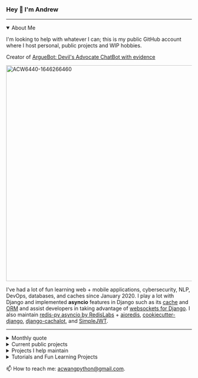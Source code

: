 ### Hey 👋 I'm Andrew

---

<details open>
  <summary>About Me</summary>

I'm looking to help with whatever I can;
this is my public GitHub account where I host personal,
public projects and WIP hobbies.
  
Creator of [ArgueBot: Devil's Advocate ChatBot with evidence](https://www.youtube.com/watch?v=kISPUkR0VGY)
  
  <img width="584" alt="ACW6440-1646266460" src="https://user-images.githubusercontent.com/60190294/156485410-269ea57f-34e7-4284-8757-ca11f3384070.png">

I've had a lot of fun learning web + mobile applications, cybersecurity, NLP,
DevOps, databases, and caches since January 2020.
I play a lot with Django and implemented **asyncio** features in Django
such as its [cache](https://github.com/django/django/pull/13547)
and [ORM](https://github.com/django/django/pull/15357)
and assist developers in taking advantage of
[websockets for Django](https://github.com/cookiecutter/cookiecutter-django/pull/2506).
I also maintain [redis-py asyncio by RedisLabs](https://github.com/redis/redis-py/) + [aioredis](https://github.com/aio-libs/aioredis-py),
[cookiecutter-django](https://github.com/pydanny/cookiecutter-django),
[django-cachalot](https://github.com/noripyt/django-cachalot),
and [SimpleJWT](https://github.com/jazzband/djangorestframework-simplejwt).

</details>

---

<details>
  <summary>Monthly quote</summary>
<br>
  
> How do I say this... BIC mechanical pencils are flamboyant.
  
  <!--
<sup>explanation in comments in README. Just press raw to view. I don't list all my ideas here. For that, visit [Velnota.com](https://velnota.com/)</sup>

<details>
  <summary>Old Quotes</summary>
  
1. Don't hold grudges. Let 'em go. Focus on what you love, not hate.
<sup>My small motto that someone said was pretty nice.</sup>
2. You don't convince others by being their nemesis but instead by being their friend.
3. You can be 100% successful building but fail at the end -- not because you failed, but because you made a mistake. - Wednesday 30 Sep 2020. (Just for explanation: think about a very competitive market. You can continue to increase your sales in every decision you make, which is a success. But whether it's right or wrong is different. You made the wrong decision in that your competitors made more sales than you. That was your mistake. Maybe 2/3 options led to success, and you chose the one that increased your sales account tremendously. But your competitor chose that other successful option. Knowing the difference between success-failure and correctness is important to me.
4. What makes a leader
Andrew Chen Wang 31 Oct Sat 2020 Just finished writing my response in SimpleJWT about NOT changing the name blacklist to anything else. But I fell into me talking to myself again and came up with this.
To be weak is to be open minded. To be strong is to be a leader, close minded, and make the decisions. I fear that if I were to be elected president, I would become close minded, as I should, to stick to a plan.
But when you are weak you become more knowledgable. It is when you become a leader, you must trace back to your weak points and take advantage of the knowledge and wisdom you gained to pursue your role as a leader and be strong.
This quote is aligned with “learn from your mistakes” but in the form of being a leader.
5. Being a listener is being drunk. I.e. creativity at its finest, but don't actually get drunk. I've never, no one should; bad stuff happens.
6. It's only useful if it's a toy. It's something I learned from Freeman Dyson, but he's not wrong (albeit controvercial as a person). He talked about computers and biotech, but honestly lots of things do work when people fool around with it a lot like ML and... clothes? Wtf I mean sure, people like trying on clothes to make sure they look good...?
7. It's okay if u don't like me not everyone has good taste ~ Sophia Liang She's cooler than the sun and hotter than the moon) <!-- We're not dating, but... DO NOT EVER call your friend AVERAGE -\->
8. Entrepreneurs are different from you and your corporate beasts. You don't have to believe in me, just the idea, the vision. I've had to constantly wear glasses to give me vision; I had to keep purchasing them as my vision kept deteriorating. But I'm able to wear these glasses because I can afford them, and will continue to be able to afford them. Trust in the idea... Give it your trust. If not, I recommend you purchase some glasses. All of you.
9. Be a balanced idealist. Similar to point 8: you can have your ideals, but understand that they are ideal under certain circumstances. Don't let ideals get in the way of progress.
10. If you try to stick a toothpick into a saber-toothed tiger's eye, you not only have a lollipop but also a time machine. (I've got nothing to say this month :P). This breed is extinct, but my point is there is nothing. I'm not sure why saber-toothed tiger popped in my head; I just heard it throughout my life in various settings e.g. a YouTube video where gamers spew random words. Idk. But yea that's all I got.
11. If only I could see skin color. Oh well. (I hate the news... That should be a good enough explanation for most Americans)
12. 5 locks is the same as 1 against a roommate. They'll still break in.
13. Post-encouragement discouragement is futile. It's based on a paper I've always wanted to write about which is it is actually easier to discourage than to encourage, at least when the victim is already in a habitual state like a user of harmful drugs. More details are in my TODO repo. But essentially, yes, humans are lazy, and that's why we say encouragement is difficult. But when humans are acclimated to a habit, it is difficult to get them out of that state.
14. In retrospect of the last decade's super corporations, we are exiting the age of Peace, Prosperity, and Profit. There is a balancing act that companies have been trying which was to appeal to the young, Democrat audience while getting tax benefits from Republicans. Now that both sides of the aisle is turning against them, who will these companies side with? For a long time, social media companies have safeguarded people's innocense. What will happen now? Monopolies like the Big 3 are being disrupted; what tech "revolution" will happen next that will be (un?)foreseen when politicians are not prepared to take sides?
</details>
-->

</details>

<!--
Hehe thanks for taking a look here. This is what it used to say:

Regarding the social issues of today, I do my best to
contribute to solutions. In the past, those
came anonymously through my pseudonyms. I'd like
to make *some* of them more public.

> If there are problems, a solution will come.
Not because they'll rain down, but because diligence rises.

-->

<details>
  <summary>Current public projects</summary>

- [Tarda](https://github.com/Andrew-Chen-Wang/Tarda) (Browser extension that lets you loop YouTube videos at any specific timeframe, enables Picture-in-Picture for YouTube, and displays images in comment sections)
- [Velnota](https://velnota.com) (The only social media to share, comment, and extend ideas without misinterpretation)
- [Hear Ye](https://github.com/Hear-Ye/Hear-Ye-App) (A React Native app that offers you political perspectives of both sides of the aisle on issues)
- [Donate Anything](https://github.com/Donate-Anything) (search up items you'd like to donate and we'll suggest how to handle it)
- [Natural Gravity Engine](https://github.com/Andrew-Chen-Wang/natural-gravity-engine) (Ruat physics engine that allows researching into the natural properties of gravity and gravitational waves without programming them)
- [Django Async Redis](https://github.com/Andrew-Chen-Wang/django-async-redis) (async Django-Redis package as a next step to making Django completely async capable)
- [RichEditorView](https://github.com/Andrew-Chen-Wang/RichEditorView) (a Swift WYSIWYG editor for iOS)
- [mobile-auth-example](https://github.com/Andrew-Chen-Wang/mobile-auth-example) (My template for creating native mobile apps with auth, using my favorite network file structure. Re-publicized for [SimpleJWT](https://github.com/SimpleJWT/django-rest-framework-simplejwt))
- [github-wiki-action](https://github.com/Andrew-Chen-Wang/github-wiki-action) (a ReadTheDocs-like webhook system but for GitHub wiki)
- [Crowd Sourced Translations](https://www.dolthub.com/repositories/andrew-chen-wang/Crowd-Sourced-Translations) (a Dolthub repository for crowd sourcing translations which were not done by automated services)
- [Words in Political Media](https://github.com/Andrew-Chen-Wang/words-in-political-media) (data collection for my NLP model to detect how "entertaining" news is becoming)
- [Securing SPAs with HttpOnly cookies](https://github.com/Andrew-Chen-Wang/SPA-with-httponly-sessions)
- [ArgueBot: Devil's Advocate ChatBot with evidence](https://www.youtube.com/watch?v=kISPUkR0VGY)
  
  <img width="584" alt="ACW6440-1646266460" src="https://user-images.githubusercontent.com/60190294/156485410-269ea57f-34e7-4284-8757-ca11f3384070.png">
  
</details>
  
<details><summary>Projects I help maintain</summary>

- [Django](https://djangoproject.com) (the only web framework that makes it coding secure websites fast)
- [django-cachalot](https://github.com/noripyt/django-cachalot) (a Django ORM automatic caching system that monkeypatches the sh\*t out of the internals of the Django ORM)
- [djangorestframework-simplejwt](https://github.com/jazzband/djangorestframework-simplejwt/) (simplified JWT stateless auth)
- [cookiecutter-django](https://github.com/pydanny/cookiecutter-django) (deploy-ready template for new Django projects and experimentation for new Django features)
- [aioredis](https://github.com/aio-libs/aioredis-py/) (python async Redis API)
- [fcm-django](https://github.com/xtrinch/fcm-django) (Migrated the entire repository to use Firebase's v1 API)
- [Jazzband](https://github.com/Jazzband) (an organization dedicated to maintaining Django ecosystem packages)
- [django-oauth-toolkit](https://github.com/jazzband/django-oauth-toolkit) (OAuth 2.0 and OpenID integration with Django)

</details>
<details><summary>Tutorials and Fun Learning Projects</summary>

- [iOS Chat App](https://github.com/Andrew-Chen-Wang/django-3.0-ios-chat) (iOS Swift 5.0 live chat app as a first time using Django 3.0 native websocket support using the single-user per-socket approach)
- [cookiecutter-django-ec2-github](https://github.com/Andrew-Chen-Wang/cookiecutter-django-ec2-github) (Extremely thorough DevOps tutorial for AWS deployment for Django projects using GitHub Actions and AWS EC2, CodeDeploy, RDS, ElastiCache)
- [cookiecutter-django-ecs-github](https://github.com/Andrew-Chen-Wang/cookiecutter-django-ecs-github) (Same as above except we're using ECS and Dockerhub image repository or ECR image repository)
- [OAuth Provider and Consumer Tutorial](https://github.com/Andrew-Chen-Wang/django-social-provider-and-consumer-tutorial) (React Native and Django Web app tutorial for implementing the full OAuth protocol and OpenID Identity Layer)
- [Getting user's Congressional District](https://github.com/Andrew-Chen-Wang/react-native-select-location-map-or-access) (a React Native app)
- [psycopg3](https://github.com/psycopg/psycopg3) (experimental PostgreSQL Python adapter with native support for coroutines)

</details>

📫 How to reach me: [acwangpython@gmail.com](mailto:acwangpython@gmail.com?subject=[GH%20Hi%20Andrew]).

<!--
**Andrew-Chen-Wang/Andrew-Chen-Wang** is a ✨ _special_ ✨ repository because its `README.md` (this file) appears on your GitHub profile.

Here are some ideas to get you started:

- 🔭 I’m currently working on ...
- 🌱 I’m currently learning ...
- 👯 I’m looking to collaborate on ...
- 🤔 I’m looking for help with ...
- 💬 Ask me about ...
- 📫 How to reach me: ...
- 😄 Pronouns: ...
- ⚡ Fun fact: ...
-->
